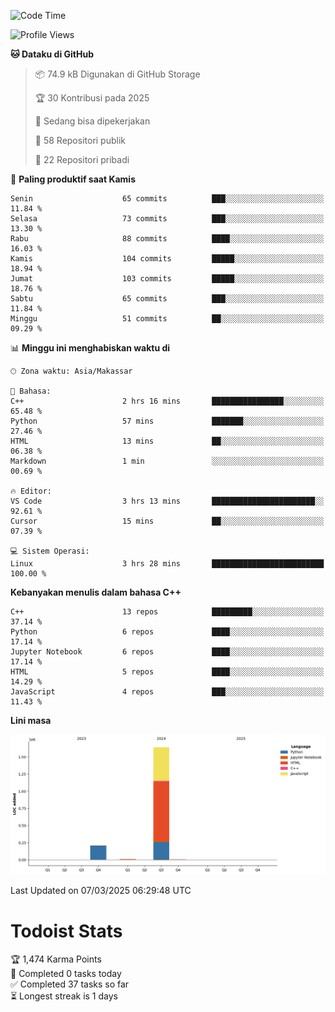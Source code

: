 <!--START_SECTION:waka-->
![Code Time](http://img.shields.io/badge/Code%20Time-123%20hrs%2024%20mins-blue)

![Profile Views](http://img.shields.io/badge/Profil%20dilihat-0-blue)

**🐱 Dataku di GitHub** 

> 📦 74.9 kB Digunakan di GitHub Storage 
 > 
> 🏆 30 Kontribusi pada 2025
 > 
> 💼 Sedang bisa dipekerjakan
 > 
> 📜 58 Repositori publik 
 > 
> 🔑 22 Repositori pribadi 
 > 
📅 **Paling produktif saat Kamis** 

```text
Senin                    65 commits          ███░░░░░░░░░░░░░░░░░░░░░░   11.84 % 
Selasa                   73 commits          ███░░░░░░░░░░░░░░░░░░░░░░   13.30 % 
Rabu                     88 commits          ████░░░░░░░░░░░░░░░░░░░░░   16.03 % 
Kamis                    104 commits         █████░░░░░░░░░░░░░░░░░░░░   18.94 % 
Jumat                    103 commits         █████░░░░░░░░░░░░░░░░░░░░   18.76 % 
Sabtu                    65 commits          ███░░░░░░░░░░░░░░░░░░░░░░   11.84 % 
Minggu                   51 commits          ██░░░░░░░░░░░░░░░░░░░░░░░   09.29 % 
```


📊 **Minggu ini menghabiskan waktu di** 

```text
🕑︎ Zona waktu: Asia/Makassar

💬 Bahasa: 
C++                      2 hrs 16 mins       ████████████████░░░░░░░░░   65.48 % 
Python                   57 mins             ███████░░░░░░░░░░░░░░░░░░   27.46 % 
HTML                     13 mins             ██░░░░░░░░░░░░░░░░░░░░░░░   06.38 % 
Markdown                 1 min               ░░░░░░░░░░░░░░░░░░░░░░░░░   00.69 % 

🔥 Editor: 
VS Code                  3 hrs 13 mins       ███████████████████████░░   92.61 % 
Cursor                   15 mins             ██░░░░░░░░░░░░░░░░░░░░░░░   07.39 % 

💻 Sistem Operasi: 
Linux                    3 hrs 28 mins       █████████████████████████   100.00 % 
```

**Kebanyakan menulis dalam bahasa C++** 

```text
C++                      13 repos            █████████░░░░░░░░░░░░░░░░   37.14 % 
Python                   6 repos             ████░░░░░░░░░░░░░░░░░░░░░   17.14 % 
Jupyter Notebook         6 repos             ████░░░░░░░░░░░░░░░░░░░░░   17.14 % 
HTML                     5 repos             ████░░░░░░░░░░░░░░░░░░░░░   14.29 % 
JavaScript               4 repos             ███░░░░░░░░░░░░░░░░░░░░░░   11.43 % 
```



**Lini masa**

![Lines of Code chart](https://raw.githubusercontent.com/yusuf601/yusuf601/main/assets/bar_graph.png)


 Last Updated on 07/03/2025 06:29:48 UTC
<!--END_SECTION:waka-->
# Todoist Stats

<!-- TODO-IST:START -->
🏆  1,474 Karma Points           
🌸  Completed 0 tasks today           
✅  Completed 37 tasks so far           
⏳  Longest streak is 1 days
<!-- TODO-IST:END -->
